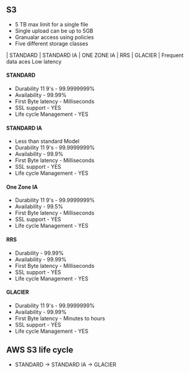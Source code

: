 ## S3

- 5 TB max limit for a single file 
- Single upload can be up to 5GB
- Granualar access using policies
- Five different storage classes


| STANDARD | STANDARD IA | ONE ZONE IA | RRS | GLACIER |
Frequent data aces
Low latency 


#### STANDARD
* Durability 11 9's - 99.9999999% 
* Availability - 99.99%
* First Byte latency - Milliseconds 
* SSL support - YES   
* Life cycle Management - YES


#### STANDARD IA 
* Less than standard Model
* Durability 11 9's - 99.9999999% 
* Availability - 99.9%
* First Byte latency - Milliseconds 
* SSL support - YES   
* Life cycle Management - YES


#### One Zone IA 
* Durability 11 9's - 99.9999999% 
* Availability - 99.5%
* First Byte latency - Milliseconds 
* SSL support - YES   
* Life cycle Management - YES



#### RRS
* Durability - 99.99% 
* Availability - 99.99%
* First Byte latency - Milliseconds 
* SSL support - YES   
* Life cycle Management - YES


#### GLACIER
* Durability 11 9's - 99.9999999%  
* Availability - 99.99%
* First Byte latency - Minutes to hours
* SSL support - YES   
* Life cycle Management - YES


## AWS S3 life cycle 
* STANDARD -> STANDARD IA -> GLACIER 


